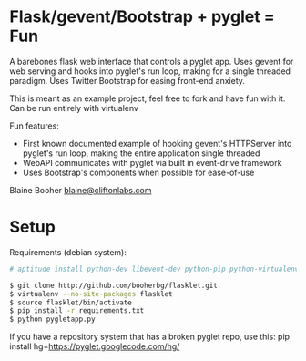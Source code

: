 Flask/gevent/Bootstrap + pyglet = Fun
====================

A barebones flask web interface that controls a pyglet app. Uses gevent 
for web serving and hooks into pyglet's run loop, making for a single 
threaded paradigm. Uses Twitter Bootstrap for easing front-end anxiety.

This is meant as an example project, feel free to fork and have fun with it.
Can be run entirely with virtualenv

Fun features:
   * First known documented example of hooking gevent's HTTPServer into 
     pyglet's run loop, making the entire application single threaded
   * WebAPI communicates with pyglet via built in event-drive framework
   * Uses Bootstrap's components when possible for ease-of-use

Blaine Booher
blaine@cliftonlabs.com

Setup
=====
Requirements (debian system):
```bash
# aptitude install python-dev libevent-dev python-pip python-virtualenv
```

```bash
$ git clone http://github.com/booherbg/flasklet.git
$ virtualenv --no-site-packages flasklet
$ source flasklet/bin/activate
$ pip install -r requirements.txt
$ python pygletapp.py
```

If you have a repository system that has a broken pyglet repo, use this:
pip install hg+https://pyglet.googlecode.com/hg/
